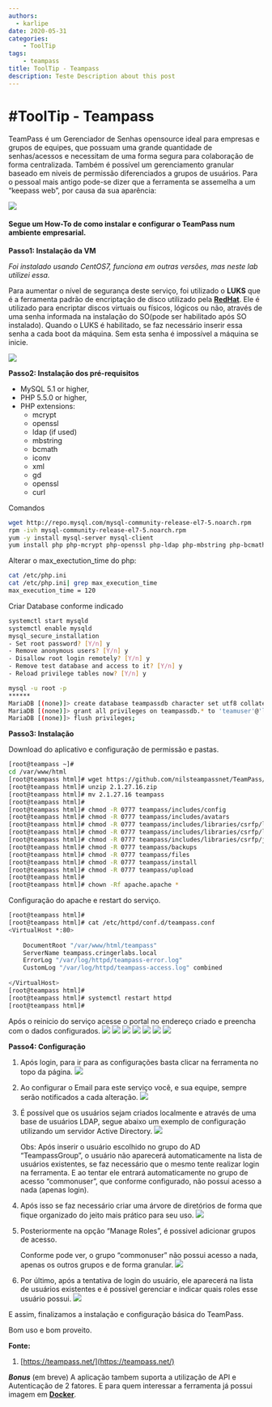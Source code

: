 ```yaml
---
authors:
  - karlipe
date: 2020-05-31
categories:
    - ToolTip
tags:
    - teampass
title: ToolTip - Teampass
description: Teste Description about this post
---
```


# **#ToolTip - Teampass** 

TeamPass é um Gerenciador de Senhas opensource ideal para empresas e grupos de equipes, que possuam uma grande quantidade de senhas/acessos e necessitam de uma forma segura para colaboração de forma centralizada. Também é possível um gerenciamento granular baseado em niveis de permissão diferenciados a grupos de usuários. Para o pessoal mais antigo pode-se dizer que a ferramenta se assemelha a um “keepass web”, por causa da sua aparência:
<!-- more -->

![](../old-imgs/teampass-install/teampass-01.png)


#### Segue um How-To de como instalar e configurar o TeamPass num ambiente empresarial.
**Passo1: Instalação da VM**

*Foi instalado usando CentOS7, funciona em outras versões, mas neste lab utilizei essa.*

Para aumentar o nível de segurança deste serviço, foi utilizado o **LUKS** que é a ferramenta padrão de encriptação de disco utilizado pela [**RedHat**](https://access.redhat.com/documentation/en-us/red_hat_enterprise_linux/7/html/security_guide/sec-encryption). Ele é utilizado para encriptar discos virtuais ou físicos, lógicos ou não, através de uma senha informada na instalação do SO(pode ser habilitado após SO instalado). Quando o LUKS é habilitado, se faz necessário inserir essa senha a cada boot da máquina. Sem esta senha é impossível a máquina se inicie.

![](../old-imgs/teampass-install/teampass-02.png)

**Passo2: Instalação dos pré-requisitos**

- MySQL 5.1 or higher,
- PHP 5.5.0 or higher,
- PHP extensions:
  - mcrypt
  - openssl
  - ldap (if used)
  - mbstring
  - bcmath
  - iconv
  - xml
  - gd
  - openssl
  - curl

Comandos
```bash
wget http://repo.mysql.com/mysql-community-release-el7-5.noarch.rpm
rpm -ivh mysql-community-release-el7-5.noarch.rpm
yum -y install mysql-server mysql-client
yum install php php-mcrypt php-openssl php-ldap php-mbstring php-bcmath php-iconv php-xml php-gd php-openssl php-curl php-fpm php-mysqli
```

Alterar o max_exectution_time do php:
```bash
cat /etc/php.ini
cat /etc/php.ini| grep max_execution_time
max_execution_time = 120
```
Criar Database conforme indicado

```bash
systemctl start mysqld
systemctl enable mysqld
mysql_secure_installation
- Set root password? [Y/n] y
- Remove anonymous users? [Y/n] y
- Disallow root login remotely? [Y/n] y
- Remove test database and access to it? [Y/n] y
- Reload privilege tables now? [Y/n] y

mysql -u root -p
******  
MariaDB [(none)]> create database teampassdb character set utf8 collate utf8_bin;
MariaDB [(none)]> grant all privileges on teampassdb.* to 'teamuser'@'localhost' identified by '********';
MariaDB [(none)]> flush privileges;
```

**Passo3: Instalação**

Download do aplicativo e configuração de permissão e pastas.
```bash
[root@teampass ~]#
cd /var/www/html
[root@teampass html]# wget https://github.com/nilsteampassnet/TeamPass/archive/2.1.27.16.zip
[root@teampass html]# unzip 2.1.27.16.zip
[root@teampass html]# mv 2.1.27.16 teampass
[root@teampass html]#
[root@teampass html]# chmod -R 0777 teampass/includes/config
[root@teampass html]# chmod -R 0777 teampass/includes/avatars
[root@teampass html]# chmod -R 0777 teampass/includes/libraries/csrfp/libs
[root@teampass html]# chmod -R 0777 teampass/includes/libraries/csrfp/log
[root@teampass html]# chmod -R 0777 teampass/includes/libraries/csrfp/js
[root@teampass html]# chmod -R 0777 teampass/backups
[root@teampass html]# chmod -R 0777 teampass/files
[root@teampass html]# chmod -R 0777 teampass/install
[root@teampass html]# chmod -R 0777 teampass/upload
[root@teampass html]#
[root@teampass html]# chown -Rf apache.apache *
```

Configuração do apache e restart do serviço.
```bash
[root@teampass html]#
[root@teampass html]# cat /etc/httpd/conf.d/teampass.conf
<VirtualHost *:80>
  
    DocumentRoot "/var/www/html/teampass"
    ServerName teampass.cringerlabs.local
    ErrorLog "/var/log/httpd/teampass-error.log"
    CustomLog "/var/log/httpd/teampass-access.log" combined
  
</VirtualHost>
[root@teampass html]#
[root@teampass html]# systemctl restart httpd
[root@teampass html]#
```

Após o reinicio do serviço acesse o portal no endereço criado e preencha com o dados configurados.
![](../old-imgs/teampass-install/teampass-03.png)
![](../old-imgs/teampass-install/teampass-04.png)
![](../old-imgs/teampass-install/teampass-05.png)
![](../old-imgs/teampass-install/teampass-06.png)
![](../old-imgs/teampass-install/teampass-07.png)
![](../old-imgs/teampass-install/teampass-08.png)
![](../old-imgs/teampass-install/teampass-09.png)

**Passo4: Configuração**

01. Após login, para ir para as configurações basta clicar na ferramenta no topo da página.
![](../old-imgs/teampass-install/teampass-10.png)

02. Ao configurar o Email para este serviço você, e sua equipe, sempre serão notificados a cada alteração.
![](../old-imgs/teampass-install/teampass-11.png)

03. É possível que os usuários sejam criados localmente e através de uma base de usuários LDAP, segue abaixo um exemplo de configuração utilizando um servidor Active Directory.
![](../old-imgs/teampass-install/teampass-12.png)

    Obs: Após inserir o usuário escolhido no grupo do AD “TeampassGroup”, o usuário não aparecerá automaticamente na lista de usuários existentes, se faz necessário que o mesmo tente realizar login na ferramenta. E ao tentar ele entrará automaticamente no grupo de acesso “commonuser”, que conforme configurado, não possui acesso a nada (apenas login).

04. Após isso se faz necessário criar uma árvore de diretórios de forma que fique organizado do jeito mais prático para seu uso.
![](../old-imgs/teampass-install/teampass-13.png)

05. Posteriormente na opção “Manage Roles”, é possivel adicionar grupos de acesso.

    Conforme pode ver, o grupo “commonuser” não possui acesso a nada, apenas os outros grupos e de forma granular.
    ![](../old-imgs/teampass-install/teampass-14.png)

06. Por último, após a tentativa de login do usuário, ele aparecerá na lista de usuários existentes e é possivel gerenciar e indicar quais roles esse usuário possui.
![](../old-imgs/teampass-install/teampass-15.png)

E assim, finalizamos a instalação e configuração básica do TeamPass.

Bom uso e bom proveito.

**Fonte:**
1. [https://teampass.net/](https://teampass.net/)

***Bonus*** (em breve)
A aplicação tambem suporta a utilização de API e Autenticação de 2 fatores. E para quem interessar a ferramenta já possui imagem em [**Docker**](https://hub.docker.com/r/teampass/teampass/).